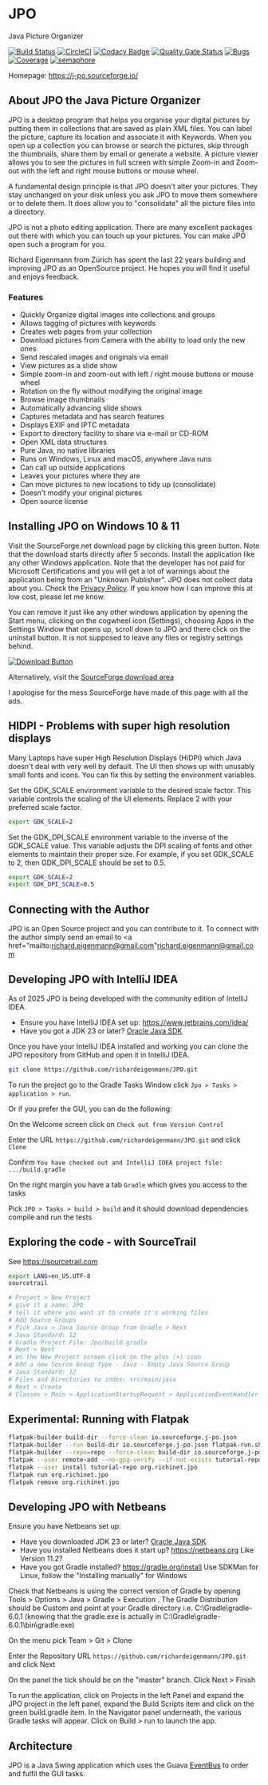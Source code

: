# JPO
Java Picture Organizer

[![Build Status](https://app.travis-ci.com/richardeigenmann/JPO.svg?branch=master)](https://app.travis-ci.com/richardeigenmann/JPO)
[![CircleCI](https://circleci.com/gh/richardeigenmann/JPO/tree/master.svg?style=svg)](https://circleci.com/gh/richardeigenmann/JPO/tree/master)
[![Codacy Badge](https://app.codacy.com/project/badge/Grade/948fa1d9f4354611a6be88c422505c25)](https://app.codacy.com/gh/richardeigenmann/JPO/dashboard?utm_source=gh&utm_medium=referral&utm_content=&utm_campaign=Badge_grade)
[![Quality Gate Status](https://sonarcloud.io/api/project_badges/measure?project=richardeigenmann_JPO&metric=alert_status)](https://sonarcloud.io/summary/new_code?id=richardeigenmann_JPO)
[![Bugs](https://sonarcloud.io/api/project_badges/measure?project=richardeigenmann_JPO&metric=bugs)](https://sonarcloud.io/summary/new_code?id=richardeigenmann_JPO)
[![Coverage](https://sonarcloud.io/api/project_badges/measure?project=richardeigenmann_JPO&metric=coverage)](https://sonarcloud.io/summary/new_code?id=richardeigenmann_JPO)
[![semaphore](https://richardeigenmann.semaphoreci.com/badges/JPO.svg?style=shields)](https://richardeigenmann.semaphoreci.com/)

Homepage: https://j-po.sourceforge.io/

## About JPO the Java Picture Organizer

JPO is a desktop program that helps you organise your digital pictures by putting them in collections that are saved as
plain XML files. You can label the picture, capture its location and associate it with Keywords. 
When you open up a collection you can browse or search the pictures, skip through the thumbnails, share them by 
email or generate a website. A picture viewer allows you to see the pictures in full screen with simple Zoom-in and 
Zoom-out with the left and right mouse buttons or mouse wheel.</p>

A fundamental design principle is that JPO doesn't alter your pictures. They stay unchanged on your disk unless you
ask JPO to move them somewhere or to delete them. It does allow you to "consolidate" all the picture files into
a directory.

JPO is not a photo editing application. There are many excellent packages out there with which you can touch up your
pictures. You can make JPO open such a program for you.

Richard Eigenmann from Z&uuml;rich has spent the last 22 years building and improving JPO as an OpenSource project. He
hopes you will find it useful and enjoys feedback.

### Features

* Quickly Organize digital images into collections and groups
* Allows tagging of pictures with keywords
* Creates web pages from your collection
* Download pictures from Camera with the ability to load only the new ones
* Send rescaled images and originals via email
* View pictures as a slide show
* Simple zoom-in and zoom-out with left / right mouse buttons or mouse wheel
* Rotation on the fly without modifying the original image
* Browse image thumbnails
* Automatically advancing slide shows
* Captures metadata and has search features
* Displays EXIF and IPTC metadata
* Export to directory facility to share via e-mail or CD-ROM
* Open XML data structures
* Pure Java, no native libraries
* Runs on Windows, Linux and macOS, anywhere Java runs
* Can call up outside applications
* Leaves your pictures where they are
* Can move pictures to new locations to tidy up (consolidate)
* Doesn't modify your original pictures
* Open source license

## Installing JPO on Windows 10 & 11

Visit the SourceForge.net download page by clicking this green button. Note that the download starts directly after 5
seconds. Install the application like any other Windows application. Note that the developer has not paid for Microsoft 
Certifications and you will get a lot of warnings about the application being from an "Unknown Publisher". JPO does
not collect data about you. Check the <a href="https://j-po.sourceforge.io/privacy.html">Privacy Policy</a>. If you
know how I can improve this at low cost, please let me know.

You can remove it just like any other windows
application by opening the Start menu, clicking on the cogwheel icon (Settings), choosing Apps in the Settings Window
that opens up, scroll down to JPO and there click on the uninstall button. It is not supposed to leave any files 
or registry settings behind.

[![Download Button](https://a.fsdn.com/con/app/sf-download-button)](https://sourceforge.net/projects/j-po/files/JPO-0.14.exe/download)

<p>Alternatively, visit the <a href="http://sourceforge.net/projects/j-po/files">SourceForge download area</a></p> 
I apologise for the mess SourceForge have made of this page with all the ads.

## HIDPI - Problems with super high resolution displays

Many Laptops have super High Resolution Displays (HiDPI) which Java doesn't deal with very well by default. The UI then
shows up with unusably small fonts and icons. You can fix this by setting the environment variables.

Set the GDK_SCALE environment variable to the desired scale factor. This variable controls the scaling of the UI elements. 
Replace 2 with your preferred scale factor.

```bash
export GDK_SCALE=2
```

Set the GDK_DPI_SCALE environment variable to the inverse of the GDK_SCALE value. This variable adjusts the DPI scaling
of fonts and other elements to maintain their proper size. For example, if you set GDK_SCALE to 2, then GDK_DPI_SCALE should be set to 0.5.

```bash
export GDK_SCALE=2
export GDK_DPI_SCALE=0.5
```
## Connecting with the Author

JPO is an Open Source project and you can contribute to it. To connect with the author simply send an email to
<a href="mailto:richard.eigenmann@gmail.com"richard.eigenmann@gmail.com</a>


## Developing JPO with IntelliJ IDEA

As of 2025 JPO is being developed with the community edition of IntelliJ IDEA.

* Ensure you have IntelliJ IDEA set up: https://www.jetbrains.com/idea/
* Have you got a JDK 23 or later? [Oracle Java SDK](https://www.oracle.com/technetwork/java/javase/downloads/index.html)

Once you have your IntelliJ IDEA installed and working you can clone the JPO repository from GitHub and open it in IntelliJ IDEA.

```bash
git clone https://github.com/richardeigenmann/JPO.git
```

To run the project go to the Gradle Tasks Window click
`Jpo > Tasks > application > run`.

Or if you prefer the GUI, you can do the following:

On the Welcome screen click on `Check out from Version Control`

Enter the URL `https://github.com/richardeigenmann/JPO.git` and click `Clone`

Confirm `You have checked out and IntelliJ IDEA project file: .../build.gradle`

On the right margin you have a tab `Gradle` which gives you access to the tasks

Pick `JPO > Tasks > build > build` and it should download dependencies compile and run the tests

## Exploring the code - with SourceTrail

See https://sourcetrail.com

```bash
export LANG=en_US.UTF-8
sourcetrail

# Project > New Project
# give it a name: JPO
# tell it where you want it to create it's working files
# Add Source Groups
# Pick Java > Java Source Group from Gradle > Next
# Java Standard: 12
# Gradle Project File: Jpo/build.gradle
# Next > Next 
# on the New Project screen click on the plus (+) icon
# Add a new Source Group Type - Java - Empty Java Source Group
# Java Standard: 12
# Files and Directories to index: src/main/java
# Next > Create
# Classes > Main > ApplicationStartupRequest > ApplicationEventHandler > handleApplicationStartupRequest
```

## Experimental: Running with Flatpak

```bash
flatpak-builder build-dir --force-clean io.sourceforge.j-po.json
flatpak-builder --run build-dir io.sourceforge.j-po.json flatpak-run.sh
flatpak-builder --repo=repo --force-clean build-dir io.sourceforge.j-po.json
flatpak --user remote-add --no-gpg-verify --if-not-exists tutorial-repo repo
flatpak --user install tutorial-repo org.richinet.jpo
flatpak run org.richinet.jpo
flatpak remove org.richinet.jpo
```


## Developing JPO with Netbeans

Ensure you have Netbeans set up:

* Have you downloaded JDK 23 or
  later? [Oracle Java SDK](https://www.oracle.com/technetwork/java/javase/downloads/index.html)
* Have you installed Netbeans does it start up? <https://netbeans.org> Like Version 11.2?
* Have you got Gradle installed? <https://gradle.org/install> Use SDKMan for Linux, follow the "Installing manually" for Windows

Check that Netbeans is using the correct version of Gradle by opening Tools > Options > Java > Gradle > Execution . The Gradle Distribution should be Custom and point at your Gradle directory i.e. C:\Gradle\gradle-6.0.1 (knowing that the gradle.exe is actually in C:\Gradle\gradle-6.0.1\bin\gradle.exe)

On the menu pick Team > Git > Clone

Enter the Repository URL `https://github.com/richardeigenmann/JPO.git` and click Next

On the panel the tick should be on the "master" branch. Click Next > Finish

To run the application, click on Projects in the left Panel and expand the JPO project in the left panel, expand the Build Scripts item and click on the green build.gradle item. In the Navigator panel underneath, the various Gradle tasks will appear. Click on Build > run to launch the app.

## Architecture

JPO is a Java Swing application which uses the Guava [EventBus](https://github.com/google/guava/wiki/EventBusExplained) 
to order and fulfil the GUI tasks.


